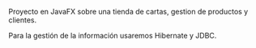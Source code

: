 Proyecto en JavaFX sobre una tienda de cartas, gestion de productos y clientes.

Para la gestión de la información usaremos Hibernate y JDBC.

